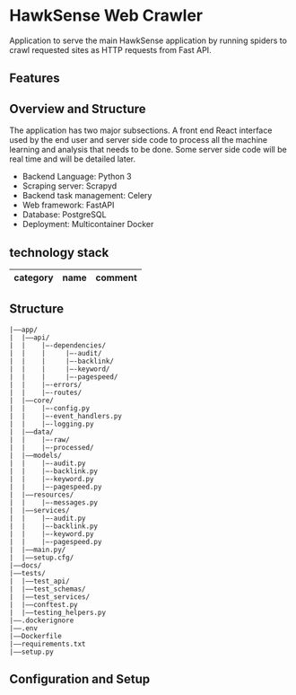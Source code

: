 
# HawkSense Web Crawler

Application to serve the main HawkSense application by running spiders to crawl requested sites as HTTP requests from Fast API.

## Features

## Overview and Structure
The application has two major subsections. A front end React interface used by the end user and server side code to
 process all the machine learning and analysis that needs to be done. Some server side code will be real time
  and will be detailed later. 
  
  - Backend Language: Python 3
  - Scraping server: Scrapyd
  - Backend task management: Celery
  - Web framework: FastAPI
  - Database: PostgreSQL
  - Deployment: Multicontainer Docker
  
  
## technology stack

category | name | comment
---------|----------|---------

## Structure
```
|——app/
|  |——api/  
|  |    |—-dependencies/
|  |    |     |—-audit/
|  |    |     |—-backlink/
|  |    |     |—-keyword/
|  |    |     |—-pagespeed/
|  |    |—-errors/
|  |    |—-routes/  
|  |——core/  
|  |    |—-config.py
|  |    |—-event_handlers.py
|  |    |—-logging.py
|  |——data/ 
|  |    |—-raw/
|  |    |—-processed/
|  |——models/
|  |    |—-audit.py
|  |    |—-backlink.py
|  |    |—-keyword.py
|  |    |—-pagespeed.py
|  |——resources/
|  |    |—-messages.py
|  |——services/   
|  |    |—-audit.py
|  |    |—-backlink.py
|  |    |—-keyword.py
|  |    |—-pagespeed.py   
|  |——main.py/ 
|  |——setup.cfg/ 
|——docs/
|——tests/
|  |——test_api/ 
|  |——test_schemas/   
|  |——test_services/
|  |——conftest.py
|  |——testing_helpers.py     
|——.dockerignore
|——.env
|——Dockerfile
|——requirements.txt
|——setup.py
```


## Configuration and Setup